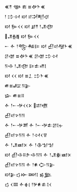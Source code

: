 <div class='block'>
<div class='line'>𒌍𒈫 𒀲 𒑔 𒊺𒉻𒈨𒌍</div>
<div class='line'>𒁹 𒄞𒀴 𒊭 𒄑𒋫𒋃𒋼</div>
<div class='line'>𒊭 𒌉𒌋𒌋 𒊭 𒋗𒈫 𒁹𒂗𒂦</div>
<div class='line'>𒂗𒉆 𒊭 𒌉𒌋𒌋</div>
<div class='line'>𒀸 𒅆 𒁹𒈜𒄀𒄿 𒊭 𒌷𒁀𒆷𒈨𒌍</div>
<div class='line'>𒆪𒌝 𒊺𒉻𒈨𒌍 𒆪𒌝 𒄞𒀴</div>
<div class='line'>𒀀𒈾 𒁹𒂗𒂦 𒄿𒉺𒈛𒋙</div>
<div class='line'>𒊭 𒌋𒌋 𒊭 𒊺𒁇 𒄞𒈨𒌍</div>
<div class='line'>𒌑𒊺𒊐𒀀𒉌</div>
<div class='line'>𒇽 𒌑𒊺𒍝</div>
<div class='line'>𒅆 𒁹𒀸𒋩𒌋𒌋𒉽 𒄥𒍠</div>
<div class='line'>𒌷𒁀𒆳𒀀𒀀</div>
<div class='line'>𒅆 𒁹𒀸𒋩𒍪 𒅆 𒁹𒀸𒋩𒉺𒇻𒋙𒉡</div>
<div class='line'>𒌷𒁀𒆳𒀀𒀀 𒅆 𒁹𒀴𒌋𒐊</div>
<div class='line'>𒅆 𒁹𒂗𒀜𒉽 𒅆 𒁹𒆠𒈠𒈠</div>
<div class='line'>𒊭 𒌷𒈾𒍝𒉿𒈾𒀀𒀀 𒅆 𒁹𒂗𒆜𒀜𒉽</div>
<div class='line'>𒌷𒁀𒆳𒀀𒀀 𒅆 𒁹𒀭𒀖𒀀𒉌</div>
<div class='line'>𒊭𒉌𒌓𒁍𒇷𒋙 𒌗𒆥</div>
<div class='line'>𒌓 𒌋𒐍 𒅆𒈬 𒁹𒃻𒀭𒉺𒋙𒌋</div>
</div>